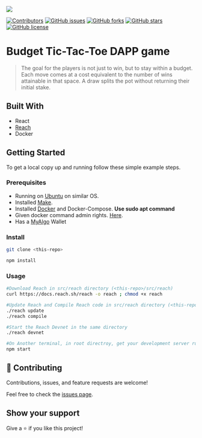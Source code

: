 
<!-- PROJECT SHIELDS -->
<!--
*** I'm using markdown "reference style" links for readability.
*** Reference links are enclosed in brackets [ ] instead of parentheses ( ).
*** See the bottom of this document for the declaration of the reference variables
*** for contributors-url, forks-url, etc. This is an optional, concise syntax you may use.
*** https://www.markdownguide.org/basic-syntax/#reference-style-links
-->

![](https://img.shields.io/badge/Hackathon-blueviolet)

[![Contributors][contributors-shield]][contributors-url]
[![GitHub issues][issues-shield]][issues-url]
[![GitHub forks][forks-shield]][forks-url]
[![GitHub stars][star-shield]][star-url]
[![GitHub license][license-shield]][license-url]



# Budget Tic-Tac-Toe DAPP game


> The goal for the players is not just to win, but to stay within a budget. Each move comes at a cost equivalent to the number of wins attainable in that space. A draw splits the pot without returning their initial stake.


## Built With

- React
- [Reach](https://reach.sh/)
- Docker

## Getting Started

To get a local copy up and running follow these simple example steps.

### Prerequisites
- Running on [Ubuntu](https://ubuntu.com/) on similar OS.
- Installed [Make](https://linuxhint.com/install-make-ubuntu/).
- Installed [Docker](https://www.docker.com/) and Docker-Compose. **Use sudo apt command**
- Given docker command admin rights. [Here](https://docs.docker.com/engine/install/linux-postinstall/).
- Has a [MyAlgo](https://wallet.myalgo.com/) Wallet

### Install
```bash
git clone <this-repo>

npm install
```

### Usage
```bash
#Download Reach in src/reach directory (<this-repo>/src/reach)
curl https://docs.reach.sh/reach -o reach ; chmod +x reach

#Update Reach and Compile Reach code in src/reach directory (<this-repo>/src/reach)
./reach update
./reach compile

#Start the Reach Devnet in the same directory
./reach devnet

#On Another terminal, in root directroy, get your development server running.
npm start
```

## 🤝 Contributing

Contributions, issues, and feature requests are welcome!

Feel free to check the [issues page](../../issues/).

## Show your support

Give a ⭐ if you like this project!

[contributors-shield]: https://img.shields.io/github/contributors/coolpythoncodes/ttt?style=for-the-badge
[contributors-url]: https://github.com/coolpythoncodes/ttt/graphs/contributors
[issues-shield]: https://img.shields.io/github/issues/coolpythoncodes/ttt?style=for-the-badge
[issues-url]: https://github.com/coolpythoncodes/ttt/issues
[forks-shield]: https://img.shields.io/github/forks/coolpythoncodes/ttt?style=for-the-badge
[forks-url]: https://github.com/coolpythoncodes/ttt/network
[star-shield]: https://img.shields.io/github/stars/coolpythoncodes/ttt?style=for-the-badge
[star-url]: https://github.com/coolpythoncodes/ttt/stargazers
[license-shield]: https://img.shields.io/github/license/coolpythoncodes/ttt?style=for-the-badge
[license-url]: https://github.com/coolpythoncodes/ttt/blob/main/LICENSE.md
